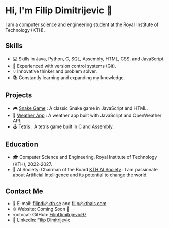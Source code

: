 # Hi, I'm Filip Dimitrijevic 🤝

I am a computer science and engineering student at the Royal Institute of Technology (KTH).

## Skills
- :computer: Skills in Java, Python, C, SQL, Assembly, HTML, CSS, and JavaScript.
- :file_folder: Experienced with version control systems (Git).
- :bulb: Innovative thinker and problem solver.
- :books: Constantly learning and expanding my knowledge.

## Projects
- :video_game: [Snake Game](https://github.com/FilipDimitrijevic97/snake) : A classic Snake game in JavaScript and HTML.
- :rocket: [Weather App](https://github.com/FilipDimitrijevic97/Website) : A weather app built with JavaScript and OpenWeather API.
- :joystick: [Tetris](https://github.com/FilipDimitrijevic97/is1500-dtek-project) : A tetris game built in C and Assembly.

## Education
- :mortar_board: Computer Science and Engineering, Royal Institute of Technology (KTH), 2022-2027.
- :robot: AI Society: Chairman of the Board [KTH AI Society](https://kthais.com) : I am passionate about Artificial Intelligence and its potential to change the world.


## Contact Me
- :email: E-mail: filipdi@kth.se and filip@kthais.com
- :globe_with_meridians: Website: Coming Soon :construction:
- :octocat: GitHub: [FilipDimitrijevic97](https://github.com/FilipDimitrijevic97)
- :construction_worker: LinkedIn: [Filip Dimitrijevic](https://www.linkedin.com/in/filip-dimitrijevic-6b0543215/)
